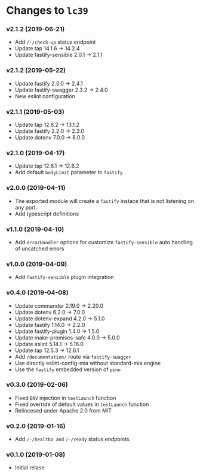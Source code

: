 # Changes to `lc39`

### v2.1.2 (2019-06-21)

 - Add `/-/check-up` status endpoint
 - Update tap 14.1.6 &rarr; 14.2.4
 - Update fastify-sensible 2.0.1 &rarr; 2.1.1

### v2.1.2 (2019-05-22)

- Update fastify 2.3.0 &rarr; 2.4.1
- Update fastify-swagger 2.3.2 &rarr; 2.4.0
- New eslint configuration

### v2.1.1 (2019-05-03)

- Update tap 12.6.2 &rarr; 13.1.2
- Update fastify 2.2.0 &rarr; 2.3.0
- Update dotenv 7.0.0 &rarr; 8.0.0

### v2.1.0 (2019-04-17)

- Update tap 12.6.1 &rarr; 12.6.2
- Add default `bodyLimit` parameter to `fastify`

### v2.0.0 (2019-04-11)

- The exported module will create a `fastify` instace that
  is not listening on any port.
- Add typescript definitions

### v1.1.0 (2019-04-10)

- Add `errorHandler` options for customize `fastify-sensible`
  auto handling of uncatched errors

### v1.0.0 (2019-04-09)

- Add `fastify-sensible` plugin integration

### v0.4.0 (2019-04-08)

- Update commander 2.19.0 &rarr; 2.20.0
- Update dotenv 6.2.0 &rarr; 7.0.0
- Update dotenv-expand 4.2.0 &rarr; 5.1.0
- Update fastify 1.14.0 &rarr; 2.2.0
- Update fastify-plugin 1.4.0 &rarr; 1.5.0
- Update make-promises-safe 4.0.0 &rarr; 5.0.0
- Update eslint 5.14.1 &rarr; 5.16.0
- Update tap 12.5.3 &rarr; 12.6.1
- Add `/documentation/` route via `fastify-swagger`
- Use directly eslint-config-mia without standard-mia engine
- Use the `fastify` embedded version of `pino`

### v0.3.0 (2019-02-06)

- Fixed `ENV` injection in `testLaunch` function
- Fixed override of default values in `testLaunch` function
- Relincesed under Apache 2.0 from MIT

### v0.2.0 (2019-01-16)

- Add `/-/healthz and` `/-/ready` status endpoints.

### v0.1.0 (2019-01-08)

- Initial relase
